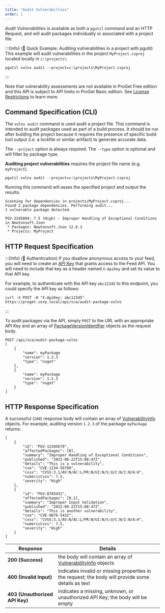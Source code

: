 ```yaml
---
title: "Audit Vulnerabilties"
order: 1
---
```


*Audit Vulnerabilities* is available as both a `pgutil` command and an HTTP Request, and will audit packages individually or associated with a project file.

:::(Info) (🚀 Quick Example: Auditing vulnerabilities in a project with pgutil)
This example will audit vulnerabilities in the project `MyProject.csproj` located locally in `c:\projects\`
```
pgutil vulns audit --project=c:\projects\MyProject.csproj
```
:::

Note that vulnerability assessments are not available in ProGet Free edition and this API is subject to API limits in ProGet Basic edition. See [License Restrictions](/docs/proget/administration/license) to learn more.


## Command Specification (CLI)
The `vulns audit` command is used audit a project file. This command is intended to audit packages used as part of a build process. It should be run after building the project because it requires the presence of specific build tool output (i.e. a lockfile or similar artifact) to generate accurate data.

The  `--project` option is always required. The `--type` option is optional and will filter by package type.

**Auditing project vulnerabilities** requires the project file name (e.g. `myProject`).
```
pgutil vulns audit --project=c:\projects\MyProject.csproj
```
Running this command will asses the specified project and output the results:
```
Scanning for dependencies in projects/MyProject.csproj...
Found 2 package dependencies. Performing audit...
1 vulnerable package detected.

PGV-2245804: 7.5 (High) - Improper Handling of Exceptional Conditions in Newtonsoft.Json
 * Packages: Newtonsoft.Json 12.0.3
 * Projects: MyProject
```

## HTTP Request Specification

:::(Info) (🔑 Authentication)
If you disallow anonymous access to your feed, you will need to create an [API Key](/docs/proget/reference-api/proget-apikeys) that grants access to the Feed API.  You will need to include that key as a header named `X-ApiKey` and set its value to that API key.

For example, to authenticate with the API key `abc12345`  to this endpoint, you could specify the API key as follows:
````
curl -X POST -H "X-ApiKey: abc12345" https://proget.corp.local/api/sca/audit-package-vulns
````
:::

To audit packages via the API, simply `POST` to the URL with an appropriate API Key and an array of [PackageVersionIdentifier](https://github.com/Inedo/pgutil/blob/thousand/Inedo.ProGet/PackageVersionIdentifier.cs) objects as the request body.
```
POST /api/sca/audit-package-vulns
[ 
    {
        "name": myPackage
        "version": 1.2.3
        "type": "nuget"
    },
    {
        "name": myPackage
        "version": 1.2.3
        "type": "nuget"
    }
]
```

## HTTP Response Specification
A successful (`200`) response body will contain an array of [VulnerabilityInfo](https://github.com/Inedo/pgutil/blob/thousand/Inedo.ProGet/VulnerabilityInfo.cs) objects. For example, auditing version `1.2.3` of the package `myPackage` returns:

```
[
    {
        "id": "PGV-12345678",
        "affectedPackages": [0],
        "summary": "Improper Handling of Exceptional Conditions",
        "published": "2022-06-22T15:08:47Z",
        "details": "This is a vulnerability",
        "cve": "CVE-1234-56789",
        "cvss": "CVSS:3.1/AV:N/AC:L/PR:N/UI:N/S:U/C:N/I:N/A:H",
        "numericCvss": 7.5,
        "severity": "High"
    },
    {
        "id": "PGV-8765432",
        "affectedPackages": [0,1],
        "summary": "Improper Input Validation",
        "published": "2022-06-22T15:08:47Z",
        "details": "This is another vulnerability",
        "cve": "CVE-9876-5432",
        "cvss": "CVSS:3.1/AV:N/AC:L/PR:N/UI:N/S:U/C:N/I:N/A:H",
        "numericCvss": 7.5,
        "severity": "High"
    }
]
```

| Response | Details |
|---|---|
| **200 (Success)** | the body will contain an array of [VulnerabilityInfo](https://github.com/Inedo/pgutil/blob/thousand/Inedo.ProGet/VulnerabilityInfo.cs) objects |
| **400 (Invalid Input)** | indicates invalid or missing properties in the request; the body will provide some details as text |
| **403 (Unauthorized API Key)** | indicates a missing, unknown, or unauthorized API Key; the body will be empty |